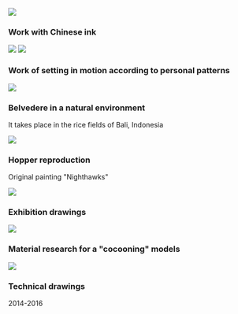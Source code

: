 

![](global_art0.png?raw=true)
### Work with Chinese ink

![](global_art1.png?raw=true)
![](global_art2.png?raw=true)
### Work of setting in motion according to personal patterns

![](global_art5,2.png?raw=true)
### Belvedere in a natural environment
It takes place in the rice fields of Bali, Indonesia

![](global_art4.png?raw=true)
### Hopper reproduction
Original painting "Nighthawks"




![](D.png?raw=true)
### Exhibition drawings 

![](2.png?raw=true)
### Material research for a "cocooning" models

![](dessins_techniques.png?raw=true)
### Technical drawings


2014-2016




